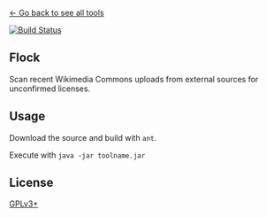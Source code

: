 [← Go back to see all tools](https://github.com/MarcoFalke/wiki-java-tools#wiki-tools)

[![Build Status](https://travis-ci.org/MarcoFalke/wiki-java-tools.svg?branch=flock)](https://travis-ci.org/MarcoFalke/wiki-java-tools)

## Flock
Scan recent Wikimedia Commons uploads from external sources for unconfirmed licenses.

## Usage
Download the source and build with ```ant```.

Execute with ```java -jar toolname.jar```


## License
[GPLv3+](COPYING.GPL)
